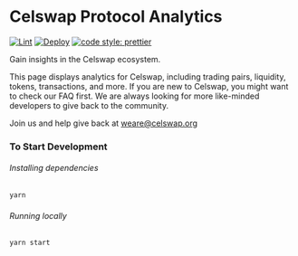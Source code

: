 # Celswap Protocol Analytics

[![Lint](https://github.com/Uniswap/uniswap-info/workflows/Lint/badge.svg)](https://github.com/Uniswap/uniswap-info/actions?query=workflow%3ALint)
[![Deploy](https://github.com/Uniswap/uniswap-info/workflows/Deploy/badge.svg)](https://github.com/Uniswap/uniswap-info/actions?query=workflow%3ADeploy)
[![code style: prettier](https://img.shields.io/badge/code_style-prettier-ff69b4.svg?style=flat-square)](https://github.com/prettier/prettier)

Gain insights in the Celswap ecosystem.

This page displays analytics for Celswap, including trading pairs, liquidity, tokens, transactions, and more. If you are new to Celswap, you might want to check our FAQ first.
We are always looking for more like-minded developers to give back to the community.

Join us and help give back at weare@celswap.org

### To Start Development

###### Installing dependencies

```bash
yarn
```

###### Running locally

```bash
yarn start
```
